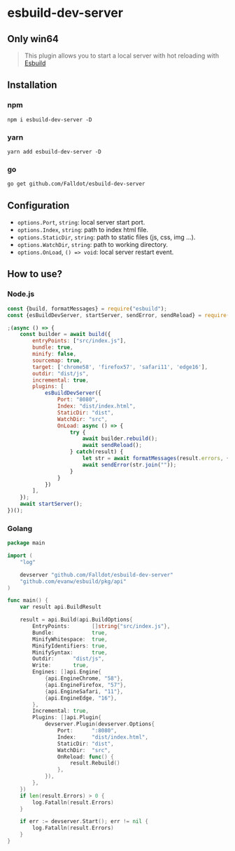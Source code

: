 # esbuild-dev-server

## Only win64

> This plugin allows you to start a local server with hot reloading with [Esbuild](https://esbuild.github.io/)

## Installation
### npm
```
npm i esbuild-dev-server -D
```
### yarn
```
yarn add esbuild-dev-server -D
```
### go
```
go get github.com/Falldot/esbuild-dev-server
```
## Configuration

- `options.Port`, `string`: local server start port.
- `options.Index`, `string`: path to index html file.
- `options.StaticDir`, `string`: path to static files (js, css, img ...).
- `options.WatchDir`, `string`: path to working directory.
- `options.OnLoad`, `() => void`: local server restart event.

## How to use?
### Node.js
```js
const {build, formatMessages} = require("esbuild");
const {esBuildDevServer, startServer, sendError, sendReload} = require("esbuild-dev-server");

;(async () => {
	const builder = await build({
		entryPoints: ["src/index.js"],
		bundle: true,
		minify: false,
		sourcemap: true,
		target: ['chrome58', 'firefox57', 'safari11', 'edge16'],
		outdir: "dist/js",
		incremental: true,
		plugins: [
			esBuildDevServer({
				Port: "8080",
				Index: "dist/index.html",
				StaticDir: "dist",
				WatchDir: "src",
				OnLoad: async () => {
					try {
						await builder.rebuild();
						await sendReload();
					} catch(result) {
						let str = await formatMessages(result.errors, {kind: 'error', color: true});
						await sendError(str.join(""));
					}
				}
			})
		],
	});
	await startServer();
})();
```
### Golang
```go
package main

import (
	"log"

	devserver "github.com/Falldot/esbuild-dev-server"
	"github.com/evanw/esbuild/pkg/api"
)

func main() {
	var result api.BuildResult

	result = api.Build(api.BuildOptions{
		EntryPoints:       []string{"src/index.js"},
		Bundle:            true,
		MinifyWhitespace:  true,
		MinifyIdentifiers: true,
		MinifySyntax:      true,
		Outdir:      "dist/js",
		Write:       true,
		Engines: []api.Engine{
			{api.EngineChrome, "58"},
			{api.EngineFirefox, "57"},
			{api.EngineSafari, "11"},
			{api.EngineEdge, "16"},
		},
		Incremental: true,
		Plugins: []api.Plugin{
			devserver.Plugin(devserver.Options{
				Port:      ":8080",
				Index:     "dist/index.html",
				StaticDir: "dist",
				WatchDir:  "src",
				OnReload: func() {
					result.Rebuild()
				},
			}),
		},
	})
	if len(result.Errors) > 0 {
		log.Fatalln(result.Errors)
	}

	if err := devserver.Start(); err != nil {
        log.Fatalln(result.Errors)
    }
}
```